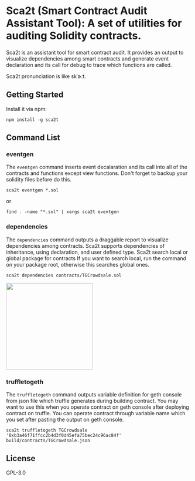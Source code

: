 # Sca2t (Smart Contract Audit Assistant Tool): A set of utilities for auditing Solidity contracts.

#### 

Sca2t is an assistant tool for smart contract audit. It provides an output to visualize dependencies among smart contracts and generate event declaration and its call for debug to trace which functions are called.

Sca2t pronunciation is like skˈɚːt.

## Getting Started

Install it via npm:

```shell
npm install -g sca2t
```

## Command List

### eventgen

The `eventgen` command inserts event decalaration and its call into all of the contracts and functions except view functions.
Don't forget to backup your solidity files before do this.

```shell
sca2t eventgen *.sol
```
or

```shell
find . -name "*.sol" | xargs sca2t eventgen
```


### dependencies

The `dependencies` command outputs a draggable report to visualize dependencies among contracts.
Sca2t supports dependencies of inheritance, using declaration, and user defined type.
Sca2t search local or global package for contracts
If you want to search local, run the command on your package root, otherwise this searches global ones.

```shell
sca2t dependencies contracts/TGCrowdsale.sol
```

<img src="https://raw.githubusercontent.com/wiki/tagomaru/sca2t/images/dependencies.png" height="236">

### truffletogeth

The `truffletogeth` command outputs variable definition for geth console from json file which truffle generates during building contract. You may want to use this when you operate contract on geth console after deploying contract on truffle.
You can operate contract through variable name which you set after pasting the output on geth console.

```shell
sca2t truffletogeth TGCrowdsale '0xb3a46f71ffcc2b4d3f0d45efa75bec24c96ac84f' build/contracts/TGCrowdsale.json
```

## License

GPL-3.0

